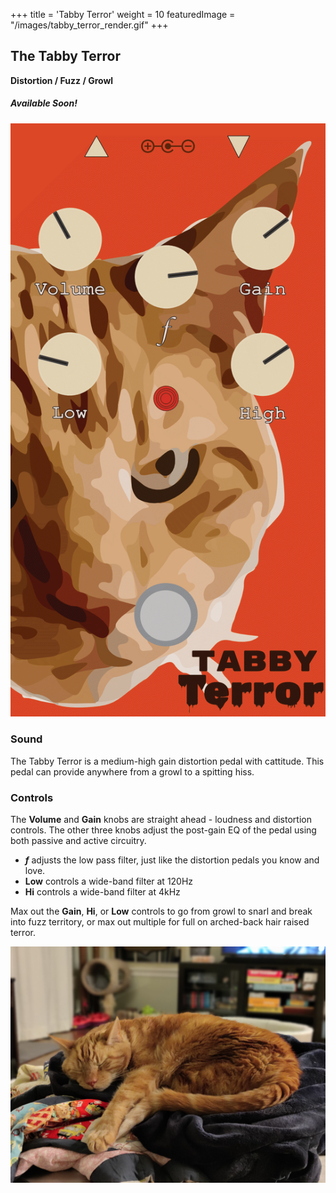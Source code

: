 +++
title = 'Tabby Terror'
weight = 10
featuredImage = "/images/tabby_terror_render.gif"
+++

## The Tabby Terror
**Distortion / Fuzz / Growl**

##### *Available Soon!* #####

![Tabby-Terror](/images/tabby_terror_render.gif?width=20vw)

### Sound

The Tabby Terror is a medium-high gain distortion pedal with cattitude. This pedal can provide anywhere from a growl to a spitting hiss.

### Controls

The **Volume** and **Gain** knobs are straight ahead - loudness and distortion controls. The other three knobs adjust the post-gain EQ of the pedal using both passive and active circuitry.

- ***f*** adjusts the low pass filter, just like the distortion pedals you know and love.
- **Low** controls a wide-band filter at 120Hz
- **Hi** controls a wide-band filter at 4kHz

Max out the **Gain**, **Hi**, or **Low** controls to go from growl to snarl and break into fuzz territory, or max out multiple for full on arched-back hair raised terror.

![Nicky](/images/Nicky-sleeper.jpg?width=70vw)
